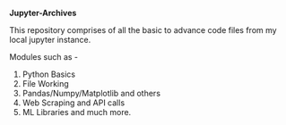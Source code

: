 **Jupyter-Archives**

This repository comprises of all the basic to advance code files from my local jupyter instance.

Modules such as -

 1. Python Basics
 2. File Working
 3. Pandas/Numpy/Matplotlib and others
 4. Web Scraping and API calls 
 5. ML Libraries and much more.



